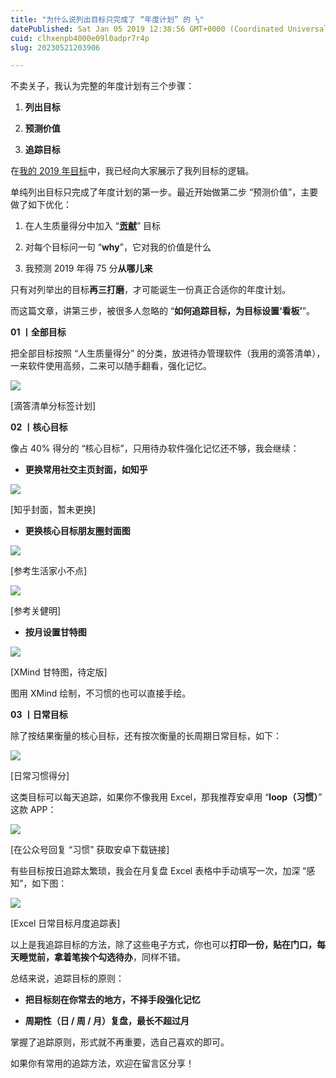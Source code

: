 ```yaml
---
title: "为什么说列出目标只完成了 “年度计划” 的 ⅓"
datePublished: Sat Jan 05 2019 12:38:56 GMT+0000 (Coordinated Universal Time)
cuid: clhxenpb4000e09l0adpr7r4p
slug: 20230521203906

---
```


不卖关子，我认为完整的年度计划有三个步骤：

1. **列出目标**
    
2. **预测价值**
    
3. **追踪目标**
    

在[我的 2019 年目标](http://mp.weixin.qq.com/s?__biz=MzI3MzU5MDA1OQ==&mid=2247484761&idx=1&sn=1a82efaf1c323e75b13b1e5745fc28c1&chksm=eb21b71ddc563e0b38b315878995cd6f26b5265c50e66be2961b7c17382e8b284dc5add5604c&scene=21#wechat_redirect)中，我已经向大家展示了我列目标的逻辑。

单纯列出目标只完成了年度计划的第一步。最近开始做第二步 “预测价值”，主要做了如下优化：

1. 在人生质量得分中加入 “[**贡献**](http://mp.weixin.qq.com/s?__biz=MzI3MzU5MDA1OQ==&mid=2247484773&idx=1&sn=bef350ce8bd0cebce51a93a83fc92a0f&chksm=eb21b721dc563e3794b1f1957a6176e52d574f9f8c87bbf09fbb5870466bea731aaea22354c0&scene=21#wechat_redirect)” 目标
    
2. 对每个目标问一句 “**why**”，它对我的价值是什么
    
3. 我预测 2019 年得 75 分**从哪儿来**
    

只有对列举出的目标**再三打磨**，才可能诞生一份真正合适你的年度计划。

而这篇文章，讲第三步，被很多人忽略的 “**如何追踪目标，为目标设置‘看板’**”。

**01 丨全部目标**

把全部目标按照 “人生质量得分” 的分类，放进待办管理软件（我用的滴答清单），一来软件使用高频，二来可以随手翻看，强化记忆。

![](url)

\[滴答清单分标签计划\]

**02 丨核心目标**

像占 40% 得分的 “核心目标”，只用待办软件强化记忆还不够，我会继续：

* **更换常用社交主页封面，如知乎**
    

![](url)

\[知乎封面，暂未更换\]

* **更换核心目标朋友圈封面图**
    

![](url)

\[参考生活家小不点\]

![](url)

\[参考关健明\]

* **按月设置甘特图**
    

![](url)

\[XMind 甘特图，待定版\]

图用 XMind 绘制，不习惯的也可以直接手绘。

**03 丨日常目标**

除了按结果衡量的核心目标，还有按次衡量的长周期日常目标，如下：

![](url)

\[日常习惯得分\]

这类目标可以每天追踪，如果你不像我用 Excel，那我推荐安卓用 “**loop（习惯）**” 这款 APP：

![](url)

\[在公众号回复 “习惯” 获取安卓下载链接\]

有些目标按日追踪太繁琐，我会在月复盘 Excel 表格中手动填写一次，加深 “感知”，如下图：

![](url)

\[Excel 日常目标月度追踪表\]

以上是我追踪目标的方法，除了这些电子方式，你也可以**打印一份，贴在门口，每天睡觉前，拿着笔挨个勾选待办**，同样不错。

总结来说，追踪目标的原则：

* **把目标刻在你常去的地方，不择手段强化记忆**
    
* **周期性（日 / 周 / 月）复盘，最长不超过月**
    

掌握了追踪原则，形式就不再重要，选自己喜欢的即可。

如果你有常用的追踪方法，欢迎在留言区分享！